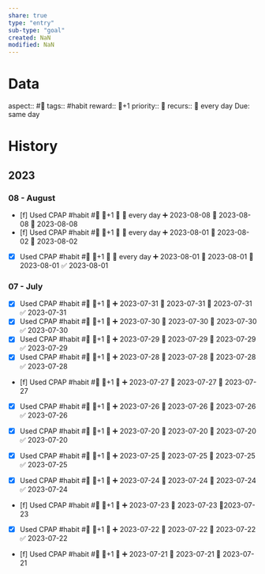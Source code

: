 ```yaml
---
share: true
type: "entry"
sub-type: "goal"
created: NaN 
modified: NaN
---
```

# Data
aspect:: #🛌
tags:: #habit
reward:: 🥄+1
priority:: 🔺
recurs:: 🔁 every day
Due: same day
# History
## 2023
### 08 - August
- [f] Used CPAP #habit #🛌 🥄+1 🔺 🔁 every day ➕ 2023-08-08 🛫 2023-08-08 📅 2023-08-08
- [f] Used CPAP #habit #🛌 🥄+1 🔺 🔁 every day ➕ 2023-08-01 🛫 2023-08-02 📅 2023-08-02
- [x] Used CPAP #habit #🛌 🥄+1 🔺 🔁 every day ➕ 2023-08-01 🛫 2023-08-01 📅 2023-08-01 ✅ 2023-08-01
### 07 - July
- [x] Used CPAP #habit #🛌 🥄+1 🔺 ➕ 2023-07-31 🛫 2023-07-31 📅 2023-07-31 ✅ 2023-07-31
- [x] Used CPAP #habit #🛌 🥄+1 🔺 ➕ 2023-07-30 🛫 2023-07-30 📅 2023-07-30 ✅ 2023-07-30
- [x] Used CPAP #habit #🛌 🥄+1 🔺 ➕ 2023-07-29 🛫 2023-07-29 📅 2023-07-29 ✅ 2023-07-29
- [x] Used CPAP #habit #🛌 🥄+1 🔺 ➕ 2023-07-28 🛫 2023-07-28 📅 2023-07-28 ✅ 2023-07-28
- [f] Used CPAP #habit #🛌 🥄+1 🔺 ➕ 2023-07-27 🛫 2023-07-27 📅 2023-07-27
- [x] Used CPAP #habit #🛌 🥄+1 🔺 ➕ 2023-07-26 🛫 2023-07-26 📅 2023-07-26 ✅ 2023-07-26
- [x] Used CPAP #habit #🛌 🥄+1 🔺 ➕ 2023-07-20 🛫 2023-07-20 📅 2023-07-20 ✅ 2023-07-20

- [x] Used CPAP #habit #🛌 🥄+1 🔺 ➕ 2023-07-25 🛫 2023-07-25 📅 2023-07-25 ✅ 2023-07-25
- [x] Used CPAP #habit #🛌 🥄+1 🔺 ➕ 2023-07-24 🛫 2023-07-24 📅 2023-07-24 ✅ 2023-07-24
- [f] Used CPAP #habit #🛌 🥄+1 🔺 ➕ 2023-07-23 🛫 2023-07-23 📆2023-07-23


- [x] Used CPAP #habit #🛌 🥄+1 🔺 ➕ 2023-07-22 🛫 2023-07-22 📅 2023-07-22 ✅ 2023-07-22
- [f] Used CPAP #habit #🛌 🥄+1 🔺 ➕ 2023-07-21 🛫 2023-07-21 📅 2023-07-21